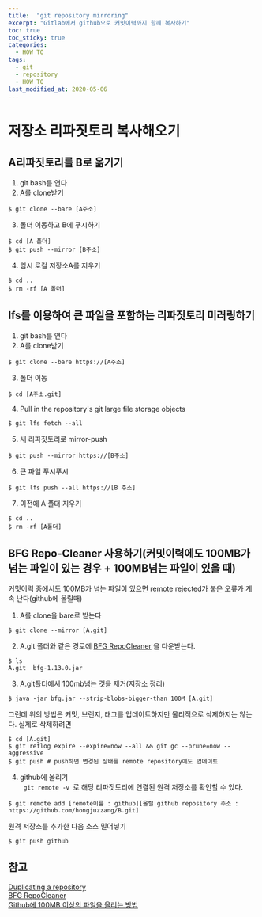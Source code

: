 ```yaml
---
title:  "git repository mirroring"
excerpt: "Gitlab에서 github으로 커밋이력까지 함께 복사하기"
toc: true
toc_sticky: true
categories:
  - HOW TO
tags:
  - git
  - repository
  - HOW TO
last_modified_at: 2020-05-06
---
```

# 저장소 리파짓토리 복사해오기
## A리파짓토리를 B로 옮기기  
1. git bash를 연다  
2. A를 clone받기  
```
$ git clone --bare [A주소]
```
3. 폴더 이동하고 B에 푸시하기
```
$ cd [A 폴더]
$ git push --mirror [B주소]
```
4. 임시 로컬 저장소A를 지우기
```
$ cd ..
$ rm -rf [A 폴더]
```

## lfs를 이용하여 큰 파일을 포함하는 리파짓토리 미러링하기  
1. git bash를 연다  
2. A를 clone받기  
```
$ git clone --bare https://[A주소]
```
3. 폴더 이동
```
$ cd [A주소.git]
```
4. Pull in the repository's git large file storage objects
```
$ git lfs fetch --all
```
5. 새 리파짓토리로 mirror-push
```
$ git push --mirror https://[B주소]
```
6. 큰 파일 푸시푸시
```
$ git lfs push --all https://[B 주소]
```
7. 이전에 A 폴더 지우기
```
$ cd ..
$ rm -rf [A폴더]
```
## BFG Repo-Cleaner 사용하기(커밋이력에도 100MB가 넘는 파일이 있는 경우 + 100MB넘는 파일이 있을 때)  
커밋이력 중에서도  100MB가 넘는 파일이 있으면 remote rejected가 붙은 오류가 계속 난다(github에 올릴때)  
1. A를 clone을 bare로 받는다
```
$ git clone --mirror [A.git]
```
2. A.git 폴더와 같은 경로에 [BFG RepoCleaner](https://rtyley.github.io/bfg-repo-cleaner/) 을 다운받는다.  
```
$ ls
A.git  bfg-1.13.0.jar
```
3. A.git폴더에서 100mb넘는 것을 제거(저장소 정리)  
```
$ java -jar bfg.jar --strip-blobs-bigger-than 100M [A.git]
```
그런데 위의 방법은 커밋, 브랜지, 태그를 업데이트하지만 물리적으로 삭제하지는 않는다.
실제로 삭제하려면
```
$ cd [A.git]
$ git reflog expire --expire=now --all && git gc --prune=now --aggressive
$ git push # push하면 변경된 상태를 remote repository에도 업데이트
```
4. github에 올리기  
 <code> git remote -v </code>로 해당 리파짓토리에 연결된 원격 저장소를 확인할 수 있다.  
 ```
 $ git remote add [remote이름 : github][올릴 github repository 주소 : https://github.com/hongjuzzang/B.git]
 ```
 원격 저장소를 추가한 다음 소스 밀어넣기
 ```
 $ git push github
 ```



## 참고
[Duplicating a repository](https://help.github.com/en/github/creating-cloning-and-archiving-repositories/duplicating-a-repository)  
[BFG RepoCleaner](https://rtyley.github.io/bfg-repo-cleaner/)  
[Github에 100MB 이상의 파일을 올리는 방법](https://medium.com/@stargt/github%EC%97%90-100mb-%EC%9D%B4%EC%83%81%EC%9D%98-%ED%8C%8C%EC%9D%BC%EC%9D%84-%EC%98%AC%EB%A6%AC%EB%8A%94-%EB%B0%A9%EB%B2%95-9d9e6e3b94ef)